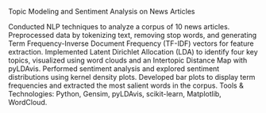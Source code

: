 Topic Modeling and Sentiment Analysis on News Articles

Conducted NLP techniques to analyze a corpus of 10 news articles.
Preprocessed data by tokenizing text, removing stop words, and generating Term Frequency-Inverse Document Frequency (TF-IDF) vectors for feature extraction.
Implemented Latent Dirichlet Allocation (LDA) to identify four key topics, visualized using word clouds and an Intertopic Distance Map with pyLDAvis.
Performed sentiment analysis and explored sentiment distributions using kernel density plots.
Developed bar plots to display term frequencies and extracted the most salient words in the corpus.
Tools & Technologies: Python, Gensim, pyLDAvis, scikit-learn, Matplotlib, WordCloud.
